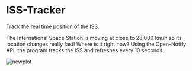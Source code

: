 # ISS-Tracker
Track the real time position of the ISS.

The International Space Station is moving at close to 28,000 km/h so its location changes really fast! Where is it right now?
Using the Open-Notify API, the program tracks the ISS and refreshes every 10 seconds.

![newplot](https://user-images.githubusercontent.com/72232085/123724024-d7851480-d848-11eb-88b3-51bd1624f139.png)
